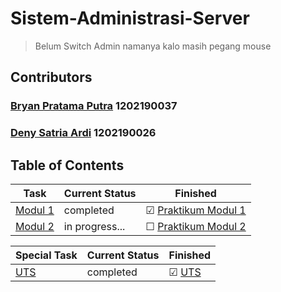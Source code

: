 <!--

  cari apa?
  gajual pokemon

-->








# Sistem-Administrasi-Server
> Belum Switch Admin namanya kalo masih pegang mouse

## Contributors
### [Bryan Pratama Putra](https://github.com/bryanpratama) 1202190037
### [Deny Satria Ardi](https://github.com/deny25) 1202190026

## Table of Contents
| Task    | Current Status | Finished | 
|------------------------------|----------------|-----------|
| [Modul 1](https://github.com/aldonesia/Sistem-Administrasi-Server-2021/tree/master/modul-1) | completed | &#9745; [Praktikum Modul 1](https://github.com/bryanpratama/Sistem-Administrasi-Server/blob/main/Modul%201/Soal%20Praktikum%20Modul%201.md)
| [Modul 2](https://github.com/aldonesia/Sistem-Administrasi-Server-2021/tree/master/modul-2) |in progress... | &#9744; [Praktikum Modul 2](https://github.com/bryanpratama/Sistem-Administrasi-Server/blob/main/Modul%202/Soal%20Praktikum%20Modul%202.md)

| Special Task    | Current Status | Finished | 
|------------------------------|----------------|-----------|
| [UTS](https://github.com/bryanpratama/Sistem-Administrasi-Server/blob/main/Assets/SOAL%20UTS-1.png) |completed | &#9745; [UTS](https://github.com/bryanpratama/Sistem-Administrasi-Server/blob/main/UTS/Jawaban-UTS.md)

